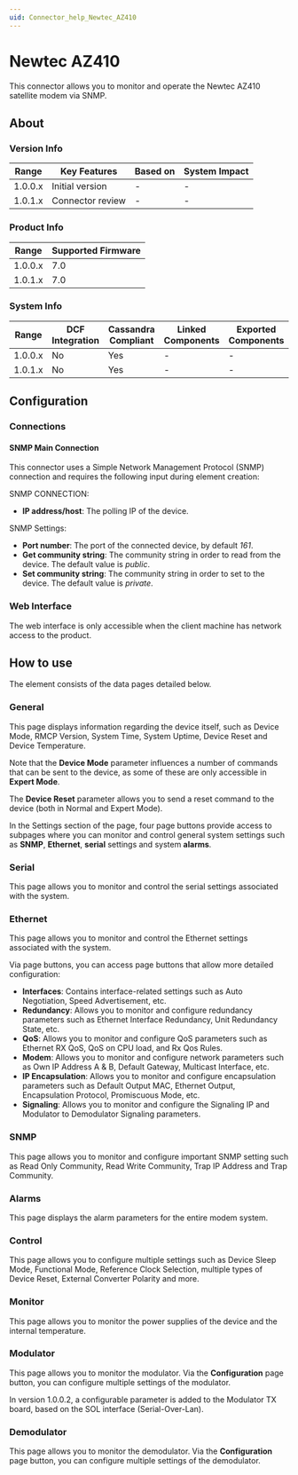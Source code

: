 ```yaml
---
uid: Connector_help_Newtec_AZ410
---
```


# Newtec AZ410

This connector allows you to monitor and operate the Newtec AZ410 satellite modem via SNMP.

## About

### Version Info

| Range     | Key Features     | Based on     | System Impact     |
|-----------|------------------|--------------|-------------------|
| 1.0.0.x   | Initial version  | -            | -                 |
| 1.0.1.x   | Connector review    | -            | -                 |

### Product Info

| Range     | Supported Firmware     |
|-----------|------------------------|
| 1.0.0.x   | 7.0                    |
| 1.0.1.x   | 7.0                    |

### System Info

| Range     | DCF Integration     | Cassandra Compliant     | Linked Components     | Exported Components     |
|-----------|---------------------|-------------------------|-----------------------|-------------------------|
| 1.0.0.x   | No                  | Yes                     | -                     | -                       |
| 1.0.1.x   | No                  | Yes                     | -                     | -                       |

## Configuration

### Connections

#### SNMP Main Connection

This connector uses a Simple Network Management Protocol (SNMP) connection and requires the following input during element creation:

SNMP CONNECTION:

- **IP address/host**: The polling IP of the device.

SNMP Settings:

- **Port number**: The port of the connected device, by default *161*.
- **Get community string**: The community string in order to read from the device. The default value is *public*.
- **Set community string**: The community string in order to set to the device. The default value is *private*.

### Web Interface

The web interface is only accessible when the client machine has network access to the product.

## How to use

The element consists of the data pages detailed below.

### General

This page displays information regarding the device itself, such as Device Mode, RMCP Version, System Time, System Uptime, Device Reset and Device Temperature.

Note that the **Device Mode** parameter influences a number of commands that can be sent to the device, as some of these are only accessible in **Expert Mode**.

The **Device Reset** parameter allows you to send a reset command to the device (both in Normal and Expert Mode).

In the Settings section of the page, four page buttons provide access to subpages where you can monitor and control general system settings such as **SNMP**, **Ethernet**, **serial** settings and system **alarms**.

### Serial

This page allows you to monitor and control the serial settings associated with the system.

### Ethernet

This page allows you to monitor and control the Ethernet settings associated with the system.

Via page buttons, you can access page buttons that allow more detailed configuration:

- **Interfaces**: Contains interface-related settings such as Auto Negotiation, Speed Advertisement, etc.
- **Redundancy**: Allows you to monitor and configure redundancy parameters such as Ethernet Interface Redundancy, Unit Redundancy State, etc.
- **QoS**: Allows you to monitor and configure QoS parameters such as Ethernet RX QoS, QoS on CPU load, and Rx Qos Rules.
- **Modem**: Allows you to monitor and configure network parameters such as Own IP Address A & B, Default Gateway, Multicast Interface, etc.
- **IP Encapsulation**: Allows you to monitor and configure encapsulation parameters such as Default Output MAC, Ethernet Output, Encapsulation Protocol, Promiscuous Mode, etc.
- **Signaling**: Allows you to monitor and configure the Signaling IP and Modulator to Demodulator Signaling parameters.

### SNMP

This page allows you to monitor and configure important SNMP setting such as Read Only Community, Read Write Community, Trap IP Address and Trap Community.

### Alarms

This page displays the alarm parameters for the entire modem system.

### Control

This page allows you to configure multiple settings such as Device Sleep Mode, Functional Mode, Reference Clock Selection, multiple types of Device Reset, External Converter Polarity and more.

### Monitor

This page allows you to monitor the power supplies of the device and the internal temperature.

### Modulator

This page allows you to monitor the modulator. Via the **Configuration** page button, you can configure multiple settings of the modulator.

In version 1.0.0.2, a configurable parameter is added to the Modulator TX board, based on the SOL interface (Serial-Over-Lan).

### Demodulator

This page allows you to monitor the demodulator. Via the **Configuration** page button, you can configure multiple settings of the demodulator.
